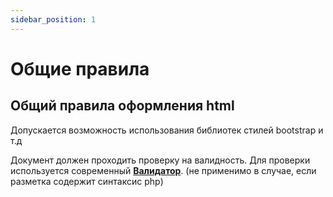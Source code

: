 ```yaml
---
sidebar_position: 1
---
```

# Общие правила

## Общий правила оформления html

Допускается возможность использования библиотек стилей bootstrap и т.д

Документ должен проходить проверку на валидность. Для проверки используется современный **[Валидатор](https://validator.w3.org/#validate_by_input)**. (не применимо в случае, если разметка содержит синтаксис php)
